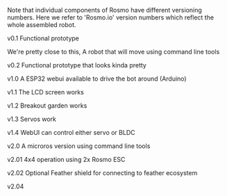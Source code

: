 

Note that individual components of Rosmo have different versioning numbers. Here we refer to 'Rosmo.io' version numbers which reflect the whole assembled robot.

v0.1 Functional prototype

We're pretty close to this, A robot that will move using command line tools

v0.2 Functional prototype that looks kinda pretty 

v1.0 A ESP32 webui available to drive the bot around (Arduino)

v1.1 The LCD screen works

v1.2 Breakout garden works 

v1.3 Servos work

v1.4 WebUI can control either servo or BLDC

v2.0 A microros version using command line tools

v2.01 4x4 operation using 2x Rosmo ESC

v2.02 Optional Feather shield for connecting to feather ecosystem

v2.04














